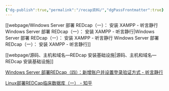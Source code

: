 ```yaml
---
{"dg-publish":true,"permalink":"/recap资料/","dgPassFrontmatter":true}
---
```



[[webpage/Windows Server 部署 REDcap（一）： 安装 XAMPP - 听言静行 Windows Server 部署 REDcap（一）： 安装 XAMPP - 听言静行\|Windows Server 部署 REDcap（一）： 安装 XAMPP - 听言静行 Windows Server 部署 REDcap（一）： 安装 XAMPP - 听言静行]]

[[webpage/源码、主机和域名—REDcap 安装基础设施\|源码、主机和域名—REDcap 安装基础设施]]

[Windows Server 部署REDcap（四）：新增账户并设置登录验证方式 - 听言静行](https://www.wayhear.com/2020/03/windows-server-redcap-4-authentication/)






[Linux部署REDCap临床数据库（一） - 知乎](https://zhuanlan.zhihu.com/p/384430013?utm_id=0)